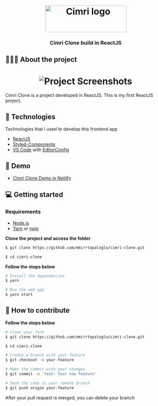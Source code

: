<h1 align="center">
	<img alt="Cimri logo" src="https://www.freelogovectors.net/wp-content/uploads/2022/06/cimri-logo-freelogovectors.net_.png" width="255" height="84"/>
</h1>

<h3 align="center">
  Cimri Clone build in ReactJS
</h3>

## 👨🏻‍💻 About the project

<h1 align="center">
	<img alt="Project Screenshots" src="https://i.hizliresim.com/rhd0wl7.png" />
</h1>

<p>Cimri Clone is a project developed in ReactJS. This is my first ReactJS project.</p>

## 🚀 Technologies

Technologies that I used to develop this frontend app

- [ReactJS](https://nodejs.org/en)
- [Styled-Components](https://styled-components.com)
- [VS Code](https://code.visualstudio.com) with [EditorConfig](https://marketplace.visualstudio.com/items?itemName=EditorConfig.EditorConfig)

## 👀 Demo

- [Cimri Clone Demo in Netlify](https://cimri-clone.netlify.app/)

## 💻 Getting started

### Requirements

- [Node.js](https://nodejs.org/en/)
- [Yarn](https://classic.yarnpkg.com/) or [npm](https://www.npmjs.com/)

**Clone the project and access the folder**

```bash
$ git clone https://github.com/emirrtopaloglu/cimri-clone.git

$ cd cimri-clone
```

**Follow the steps below**

```bash
# Install the dependencies
$ yarn

# Run the web app
$ yarn start
```

## 🤔 How to contribute

**Follow the steps below**

```bash
# Clone your fork
$ git clone https://github.com/emirrtopaloglu/cimri-clone.git

$ cd cimri-clone

# Create a branch with your feature
$ git checkout -b your-feature

# Make the commit with your changes
$ git commit -m 'feat: Your new feature'

# Send the code to your remote branch
$ git push origin your-feature
```

After your pull request is merged, you can delete your branch
